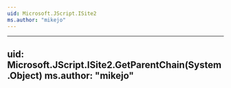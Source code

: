 ```yaml
---
uid: Microsoft.JScript.ISite2
ms.author: "mikejo"
---
```


---
uid: Microsoft.JScript.ISite2.GetParentChain(System.Object)
ms.author: "mikejo"
---
